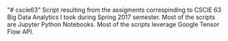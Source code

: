 "# cscie63" 
Script resulting from the assigments correspinding to CSCIE 63 Big Data Analytics I took during Spring 2017 semester.
Most of the scripts are Jupyter Python Notebooks. Most of the scripts leverage Google Tensor Flow API.
